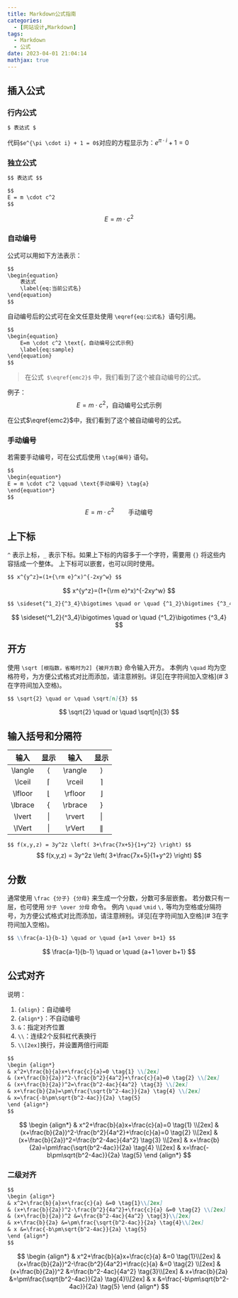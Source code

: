 ```yaml
---
title: Markdown公式指南
categories:
  - [网站设计,Markdown]
tags:
  - Markdown
  - 公式
date: 2023-04-01 21:04:14
mathjax: true
---
```


<!-- toc -->



## 插入公式

### 行内公式

```markdown
$ 表达式 $
```

代码`$e^{\pi \cdot i} + 1 = 0$`对应的方程显示为：$e^{\pi \cdot i} + 1 = 0$

### 独立公式

```markdown
$$ 表达式 $$
```

```markdown
$$
E = m \cdot c^2
$$
```

$$
E = m \cdot c^2
$$

### 自动编号

公式可以用如下方法表示：

```markdown
$$
\begin{equation}
    表达式
    \label{eq:当前公式名}
\end{equation}
$$
```

自动编号后的公式可在全文任意处使用 `\eqref{eq:公式名} `语句引用。

```markdown
$$
\begin{equation}
    E=m \cdot c^2 \text{，自动编号公式示例}
    \label{eq:sample}
\end{equation}
$$
```

> 在公式` $\eqref{emc2}$` 中，我们看到了这个被自动编号的公式。

例子：
$$
\begin{equation}
    E=m \cdot c^2 \text{，自动编号公式示例}
    \label{emc2}
\end{equation}
$$

在公式$\eqref{emc2}$中，我们看到了这个被自动编号的公式。

###  手动编号

若需要手动编号，可在公式后使用 `\tag{编号}` 语句。

```markdown
$$
\begin{equation*}
E = m \cdot c^2 \qquad \text{手动编号} \tag{a}
\end{equation*}
$$
```

$$
\begin{equation*}
E = m \cdot c^2 \qquad \text{手动编号} \tag{a}
\end{equation*}
$$



## 上下标

`^` 表示上标，`_` 表示下标。如果上下标的内容多于一个字符，需要用 `{}` 将这些内容括成一个整体。
上下标可以嵌套，也可以同时使用。

```markdown
$$ x^{y^z}=(1+{\rm e}^x)^{-2xy^w} $$
```

$$
x^{y^z}=(1+{\rm e}^x)^{-2xy^w}
$$

```markdown
$$ \sideset{^1_2}{^3_4}\bigotimes \quad or \quad {^1_2}\bigotimes {^3_4} $$
```

$$
\sideset{^1_2}{^3_4}\bigotimes \quad or \quad {^1_2}\bigotimes {^3_4}
$$



## 开方

使用 `\sqrt [根指数，省略时为2] {被开方数}` 命令输入开方。
本例内 `\quad` 均为空格符号，为方便公式格式对比而添加，请注意辨别。详见[在字符间加入空格](# 3在字符间加入空格)。

```markdown
$$ \sqrt{2} \quad or \quad \sqrt[n]{3} $$
```

$$
\sqrt{2} \quad or \quad \sqrt[n]{3}
$$

## 输入括号和分隔符

|  输入   |   显示    |  输入   |   显示    |
| :-----: | :-------: | :-----: | :-------: |
| \langle | $\langle$ | \rangle | $\rangle$ |
| \lceil  | $\lceil$  | \rceil  | $\rceil$  |
| \lfloor | $\lfloor$ | \rfloor | $\rfloor$ |
| \lbrace | $\lbrace$ | \rbrace | $\rbrace$ |
| \lvert  | $\lvert$  | \rvert  | $\rvert$  |
| \lVert  | $\lvert$  | \rVert  | $\rVert$  |

`$$ f(x,y,z) = 3y^2z \left( 3+\frac{7x+5}{1+y^2} \right) $$`
$$
f(x,y,z) = 3y^2z \left( 3+\frac{7x+5}{1+y^2} \right)
$$



## 分数

通常使用 `\frac {分子} {分母}` 来生成一个分数，分数可多层嵌套。
若分数只有一层，也可使用 `分子 \over 分母` 命令。
例内 `\quad` `\mid` `\,` 等均为空格或分隔符号，为方便公式格式对比而添加，请注意辨别。详见[在字符间加入空格](# 3在字符间加入空格)。

```markdown
$$ \\frac{a-1}{b-1} \quad or \quad {a+1 \over b+1} $$
```

$$
\frac{a-1}{b-1} \quad or \quad {a+1 \over b+1}
$$

## 公式对齐

说明：

1. `{align}`：自动编号
2. `{align*}`：不自动编号
3. `&`：指定对齐位置
4. `\\`：连续2个反斜杠代表换行
5. `\\[2ex]`换行，并设置两倍行间距

```markdown
$$
\begin {align*}
& x^2+\frac{b}{a}x+\frac{c}{a}=0 \tag{1} \\[2ex]
& (x+\frac{b}{2a})^2-\frac{b^2}{4a^2}+\frac{c}{a}=0 \tag{2} \\[2ex]
& (x+\frac{b}{2a})^2=\frac{b^2-4ac}{4a^2} \tag{3} \\[2ex]
& x+\frac{b}{2a}=\pm\frac{\sqrt{b^2-4ac}}{2a} \tag{4} \\[2ex]
& x=\frac{-b\pm\sqrt{b^2-4ac}}{2a} \tag{5}
\end {align*}
$$
```

$$
\begin {align*}
& x^2+\frac{b}{a}x+\frac{c}{a}=0 \tag{1} \\[2ex]
& (x+\frac{b}{2a})^2-\frac{b^2}{4a^2}+\frac{c}{a}=0 \tag{2} \\[2ex]
& (x+\frac{b}{2a})^2=\frac{b^2-4ac}{4a^2} \tag{3} \\[2ex]
& x+\frac{b}{2a}=\pm\frac{\sqrt{b^2-4ac}}{2a} \tag{4} \\[2ex]
& x=\frac{-b\pm\sqrt{b^2-4ac}}{2a} \tag{5}
\end {align*}
$$


### 二级对齐

```markdown
$$
\begin {align*}
& x^2+\frac{b}{a}x+\frac{c}{a} &=0 \tag{1}\\[2ex]
& (x+\frac{b}{2a})^2-\frac{b^2}{4a^2}+\frac{c}{a} &=0 \tag{2} \\[2ex]
& (x+\frac{b}{2a})^2 &=\frac{b^2-4ac}{4a^2} \tag{3}\\[2ex]
& x+\frac{b}{2a} &=\pm\frac{\sqrt{b^2-4ac}}{2a} \tag{4}\\[2ex]
& x &=\frac{-b\pm\sqrt{b^2-4ac}}{2a} \tag{5}
\end {align*}
$$
```

$$
\begin {align*}
& x^2+\frac{b}{a}x+\frac{c}{a} &=0 \tag{1}\\[2ex]
& (x+\frac{b}{2a})^2-\frac{b^2}{4a^2}+\frac{c}{a} &=0 \tag{2} \\[2ex]
& (x+\frac{b}{2a})^2 &=\frac{b^2-4ac}{4a^2} \tag{3}\\[2ex]
& x+\frac{b}{2a} &=\pm\frac{\sqrt{b^2-4ac}}{2a} \tag{4}\\[2ex]
& x &=\frac{-b\pm\sqrt{b^2-4ac}}{2a} \tag{5}
\end {align*}
$$

